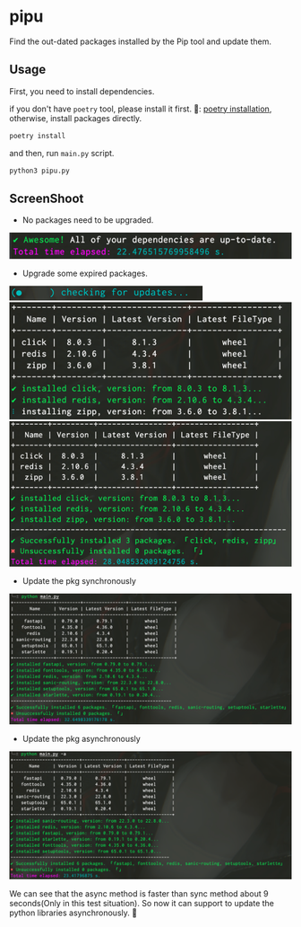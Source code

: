 # pipu

Find the out-dated packages installed by the Pip tool and update them.

## Usage

First, you need to install dependencies.

if you don't have `poetry` tool, please install it first. 🔗: [poetry installation](https://python-poetry.org/docs/#installation), otherwise, install packages directly.

```bash
poetry install
```

and then, run `main.py` script.

```bash
python3 pipu.py
```

## ScreenShoot

* No packages need to be upgraded.

![img.png](screenshoot/img.png)

* Upgrade some expired packages.

![img_4.png](screenshoot/img_4.png)
![img_2.png](screenshoot/img_2.png)
![img_3.png](screenshoot/img_3.png)

* Update the pkg synchronously

![img_1.png](screenshoot/img_1.png)

* Update the pkg asynchronously

![img_5.png](screenshoot/img_5.png)

We can see that the async method is faster than sync method about 9 seconds(Only in this test situation).
So now it can support to update the python libraries asynchronously. 🥳